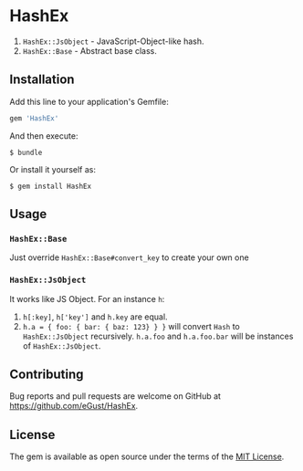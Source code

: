 # HashEx

1. `HashEx::JsObject` - JavaScript-Object-like hash.
1. `HashEx::Base` - Abstract base class.

## Installation

Add this line to your application's Gemfile:

```ruby
gem 'HashEx'
```

And then execute:

    $ bundle

Or install it yourself as:

    $ gem install HashEx

## Usage

### `HashEx::Base`

Just override `HashEx::Base#convert_key` to create your own one

### `HashEx::JsObject`

It works like JS Object. For an instance `h`:

1. `h[:key]`, `h['key']` and `h.key` are equal.
1. `h.a = { foo: { bar: { baz: 123} } }` will convert `Hash` to `HashEx::JsObject` recursively. `h.a.foo` and `h.a.foo.bar` will be instances of `HashEx::JsObject`.

## Contributing

Bug reports and pull requests are welcome on GitHub at https://github.com/eGust/HashEx.

## License

The gem is available as open source under the terms of the [MIT License](https://opensource.org/licenses/MIT).
